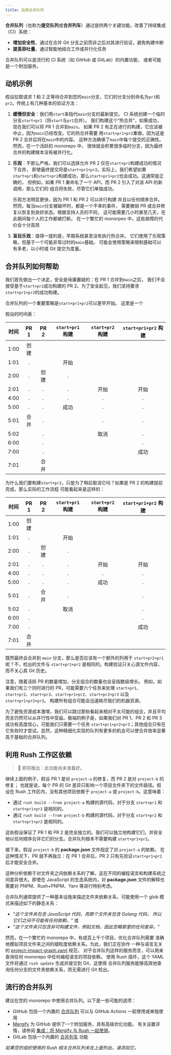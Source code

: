 ```yaml
---
title: 启用合并队列
---
```


**合并队列**（也称为**提交队列**或**合并列车**）通过提供两个关键功能，改善了持续集成（CI）系统：

- **增加安全性**，通过在合并 Git 分支之前而非之后对其进行验证，避免构建中断
- **提高吞吐量**，通过智能地结合工作或并行化任务

合并队列可以是流行的 CI 系统（如 GitHub 或 GitLab）的内置功能，
或者可能是一个附加服务。

## 动机示例

假设拉取请求 1 和 2 正等待合并到您的`main`分支，它们的分支分别命名为`pr1`和`pr2`。传统上有几种基本的验证方法：

1. **缓慢但安全**：我们用`start`来指代`main`分支的最新提交。
   CI 系统创建一个临时分支`start+pr1`（将`start`与`pr1`合并）。
   我们构建这个“热合并”，如果成功，现在我们可以将 PR 1 合并到`main`。
   如果 PR 2 有正在进行的构建，它应该被中止，因为`main`已经改变。它的热合并需要
   用`start+pr1+pr2`重做，因为这是 PR 2 合并后将在`main`中的内容。
   这种方法确保了`main`中每个提交的正确性。然而，在一个活跃的 monorepo 中，
   很快就会积累很多临时分支，因为最终合并的构建根本没有被并行化。

2. **乐观**：不那么严格，我们可以选择允许 PR 2 仅在`start+pr2`构建成功的情况下合并，
   即使最终提交将是`start+pr1+pr2`。实际上，我们希望如果
   `start+pr1`和`start+pr2`构建成功，那么`start+pr1+pr2`也会成功。这通常是正确的，
   但例如，如果 PR 1 重命名了一个 API，而 PR 2 引入了对该 API 的新调用，那么它们的
   组合将失败，尽管它们单独成功。

   乐观方法明显更快，因为 PR 1 和 PR 2 可以并行构建
   并且以任何顺序合并。然而，每当`main`分支被破坏时，都是一个不幸的事件，
   需要撤销 PR 或合并修复以恢复到良好状态。根据支持人员的不同，
   这可能需要几小时甚至几天，在此期间每个人的工作都被打断。
   在一个繁忙的 monorpeo 中，这些故障的代价会十分高昂

3. **盲目乐观**：值得一提的是，早期系统甚至没有执行热合并。
   它们使用了乐观策略，但基于一个可能非常过时的`main`基础。
   可能会使用策略来限制基础可以有多老，以小时或 Git 提交为度量。

## 合并队列如何帮助

我们首先做出一个决定，安全是毋庸置疑的：在 PR 1 合并到`main`之后，
我们不会接受基于`start+pr2`成功构建的 PR 2。为了安全起见，我们坚持要求
`start+pr1+pr2`的成功构建。

合并队列的一个重要策略是`start+pr1+pr2`可以更早开始。
这里是一个

假设的时间表：

| 时间 | PR 1 | PR 2 | `start+pr1` 构建 | `start+pr2` 构建 | `start+pr1+pr2` 构建 |
| ---- | :--: | :--: | :--------------: | :--------------: | :------------------: |
| 1:00 | 创建 |      |                  |                  |                      |
| 1:01 |  .   |      |       开始       |                  |                      |
| 2:00 |  .   | 创建 |        .         |                  |                      |
| 2:01 |  .   |  .   |        .         |       开始       |         开始         |
| 4:00 |  .   |  .   |        .         |        .         |          .           |
| 5:00 |  .   |  .   |       成功       |        .         |          .           |
| 5:01 | 合并 |  .   |                  |        .         |          .           |
| 5:02 |      |  .   |                  |       取消       |          .           |
| 6:00 |      |  .   |                  |                  |          .           |
| 7:00 |      |  .   |                  |                  |         成功         |
| 7:01 |      | 合并 |                  |                  |                      |

为什么我们要构建`start+pr2`，只是为了稍后取消它吗？如果是 PR 2 的构建提前完成，那么实际的工作流程
可能看起来是这样的：

| 时间 | PR 1 | PR 2 | `start+pr1` 构建 | `start+pr2` 构建 | `start+pr1+pr2` 构建 |
| ---- | :--: | :--: | :--------------: | :--------------: | :------------------: |
| 1:00 | 创建 |      |                  |                  |                      |
| 1:01 |  .   |      |       开始       |                  |                      |
| 2:00 |  .   | 创建 |        .         |                  |                      |
| 2:01 |  .   |  .   |        .         |       开始       |         开始         |
| 4:00 |  .   |  .   |        .         |        .         |          .           |
| 5:00 |  .   |  .   |        .         |       成功       |          .           |
| 5:01 |  .   | 合并 |        .         |                  |          .           |
| 5:02 |  .   |      |       取消       |                  |          .           |
| 6:00 |  .   |      |                  |                  |          .           |
| 7:00 |  .   |      |                  |                  |         成功         |
| 7:01 | 合并 |      |                  |                  |                      |

既然最终会合并到 `main` 分支，那么是否应该有一个额外的列用于 `start+pr2+pr1` 呢？不，检出的文件与 `start+pr1+pr2` 是相同的。构建验证只关心源文件内容，而不关心其 Git 历史。

注意，随着活跃 PR 的数量增加，分支组合的数量也会呈指数级增长。
例如，如果我们有三个同时进行的 PR，可能需要六个任务来处理
`start+pr1`、`start+pr2`、`start+pr3`、`start+pr1+pr2`、`start+pr2+pr3` 以及 `start+pr1+pr2+pr3`。
构建所有组合可能会迅速耗尽我们的机器资源。

为了避免资源成本激增，我们可以跳过那些看起来相对不太可能的组合，并且平均而言仍然可以从并行性中受益。极端的例子是，如果我们对 PR 1、PR 2 和 PR 3 成功有高度信心，可能我们只需要一个任务 `start+pr1+pr2+pr3`；其他组合只有在它失败时才尝试。显然，这种精细化实现的队列有更多的机会可以使合并效率显著高于基础的合并队列。

## 利用 Rush 工作区依赖

> 🚧 即将推出：此功能尚未准备好。

继续上面的例子，假设 PR 1 是对 `project-a` 的修复，而 PR 2 是对 `project-b` 的修复；
也就是说，每个 PR 的 Git 差异只影响一个项目文件夹下的文件路径。假设在 Rush 工作区内，没有其他项目依赖于 `project-a` 或 `project-b`。这意味着：

- 通过 `rush build --from project-a` 构建的源代码，对于分支 `start+pr1` 和 `start+pr1+pr2` 是相同的。
- 通过 `rush build --from project-b` 构建的源代码，对于分支 `start+pr2` 和 `start+pr1+pr2` 是相同的。

这些假设保证了 PR 1 和 PR 2 是完全独立的。我们可以独立地构建它们，并安全地以任何顺序合并它们的分支。合并队列根本不需要构建 `start+pr1+pr2`。

接下来，假设 `project-b` 的 **package.json** 文件指定了对 `project-a` 的依赖。
在这种情况下，PR 就不再独立：在 PR 1 合并后，PR 2 只有先验证`start+pr1+pr2`后才能安全合并。

这种分析依赖于对文件夹之间依赖关系的了解，这在不同的编程语言和构建系统之间差异很大。即使在 JavaScript 的生态系统内，对 **package.json** 文件的解释也需要对 PNPM、Rush+PNPM、Yarn 等进行特别考虑。

合并队列通常提供了一种基本设施来描述文件夹依赖关系，可能使用一个 glob 模式来描述如下的静态关系：

- _"这个文件夹包含 JavaScript 代码，而那个文件夹包含 Golang 代码，
  所以它们之间不可能有任何依赖。"_ 或
- _"这个文件夹只包含非可构建文件，例如文档，因此忽略那里的任何差异。"_

然而，在一个繁忙的 monorepo 中，有成百上千个项目，优化合并队列需要
准确地模拟项目文件夹之间的细粒度依赖关系。为此，我们正在协作
一种与语言无关的
[project-impact-graph.yaml](https://github.com/tiktok/project-impact-graph) 规范，
对于合并队列这样的服务而言，可以用来查询任何 monorepo 中任何编程语言的项目依赖。
使用 Rush 插件，这个 YAML 文件将通过 `rush update` 生成并提交到 Git，这使得
合并队列服务能够高效地查询任何分支的文件夹依赖关系，而无需进行 Git 检出。

## 流行的合并队列

建议在您的 monorepo 中使用合并队列。以下是一些可能的选项：

- GitHub 包括一个内置的
  [合并队列](https://docs.github.com/en/repositories/configuring-branches-and-merges-in-your-repository/configuring-pull-request-merges/managing-a-merge-queue)
  可以与 GitHub Actions 一起使用或单独使用
- [Mergify](https://mergify.com/) 为 GitHub 提供了一个附加服务，具有高级优化功能。
  有关设置详情，请参阅 [集成：将 Mergify 与 Rush 一起使用](../integrations/mergify.md)。
- GitLab 包括一个内置的 [合并列车](https://docs.gitlab.com/ee/ci/pipelines/merge_trains.html) 功能

_如果您的组织使用的 Rush 相关合并队列未在上面列出，请添加它。_
